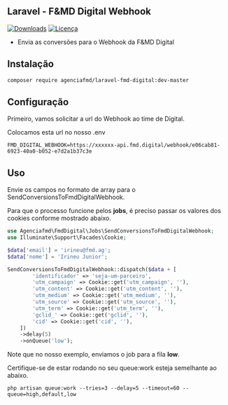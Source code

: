 ## Laravel - F&MD Digital Webhook

[![Downloads](https://img.shields.io/packagist/dt/agenciafmd/laravel-fmd-digital-webhook.svg?style=flat-square)](https://packagist.org/packages/agenciafmd/laravel-fmd-digital)
[![Licença](https://img.shields.io/badge/license-MIT-brightgreen.svg?style=flat-square)](LICENSE.md)

- Envia as conversões para o Webhook da F&MD Digital

## Instalação

```bash
composer require agenciafmd/laravel-fmd-digital:dev-master
```

## Configuração

Primeiro, vamos solicitar a url do Webhook ao time de Digital.

Colocamos esta url no nosso .env

```dotenv
FMD_DIGITAL_WEBHOOK=https://xxxxxx-api.fmd.digital/webhook/e06cab81-6923-40a0-b052-e7d2a1b37c3e
```

## Uso

Envie os campos no formato de array para o SendConversionsToFmdDigitalWebhook.

Para que o processo funcione pelos **jobs**, é preciso passar os valores dos cookies conforme mostrado abaixo.

```php
use Agenciafmd\FmdDigital\Jobs\SendConversionsToFmdDigitalWebhook;
use Illuminate\Support\Facades\Cookie;

$data['email'] = 'irineu@fmd.ag';
$data['nome'] = 'Irineu Junior';

SendConversionsToFmdDigitalWebhook::dispatch($data + [
        'identificador' => 'seja-um-parceiro',
        'utm_campaign' => Cookie::get('utm_campaign', ''),
        'utm_content' => Cookie::get('utm_content', ''),
        'utm_medium' => Cookie::get('utm_medium', ''),
        'utm_source' => Cookie::get('utm_source', ''),
        'utm_term' => Cookie::get('utm_term', ''),
        'gclid_' => Cookie::get('gclid', ''),
        'cid' => Cookie::get('cid', ''),
    ])
    ->delay(5)
    ->onQueue('low');
```

Note que no nosso exemplo, enviamos o job para a fila **low**.

Certifique-se de estar rodando no seu queue:work esteja semelhante ao abaixo.

```shell
php artisan queue:work --tries=3 --delay=5 --timeout=60 --queue=high,default,low
```